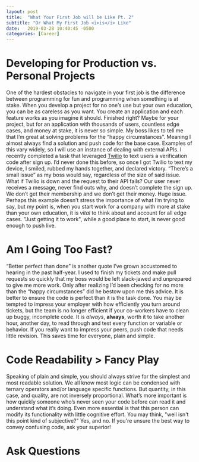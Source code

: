 ```yaml
---
layout: post
title:  "What Your First Job will be Like Pt. 2"
subtitle: "Or What My First Job <i>is</i> Like"
date:   2019-03-28 10:40:45 -0500
categories: [Career]
---
```


# Developing for Production vs. Personal Projects
 One of the hardest obstacles to navigate in your first job is the difference between programming for fun and programming when something is at stake. When you develop a project for no one’s use but your own education, you can be as careless as you want. You create an application and each feature works as you imagine it should. Finished right? Maybe for your project, but for an application with thousands of users, countless edge cases, and money at stake, it is never so simple. My boss likes to tell me that I’m great at solving problems for the “happy circumstances”. Meaning I almost always find a solution and push code for the base case. Examples of this vary widely, so I will use an instance of dealing with external APIs. I recently completed a task that leveraged [Twilio](https://www.twilio.com/) to text users a verification code after sign up. I’d never done this before, so once I got Twilio to text my device, I smiled, rubbed my hands together, and declared victory. “There’s a small issue” as my boss would say, regardless of the size of said issue. What if Twilio is down and the request to their API fails? Our user never receives a message, never find outs why, and doesn’t complete the sign up. We don’t get their membership and we don’t get their money. Huge issue. Perhaps this example doesn’t stress the importance of what I’m trying to say, but my point is, when you start work for a company with more at stake than your own education, it is *vital* to think about and account for all edge cases. "Just getting it to work", while a good place to start, is never good enough to push live.

# Am I Going Too Fast?
“Better perfect than done” is another quote I’ve grown accustomed to hearing in the past half-year. I used to finish my tickets and make pull requests so quickly that my boss would be left slack-jawed and unprepared to give me more work. Only after realizing I’d been checking for no more than the “happy circumstances” did he bestow upon me this advice. It is better to ensure the code is perfect than it is the task done. You may be tempted to impress your employer with how efficiently you turn around tickets, but the team is no longer efficient if your co-workers have to clean up buggy, incomplete code. It is *always*, **always**, worth it to take another hour, another day, to read through and test every function or variable or behavior. If you really want to impress your peers, push code that needs little revision. This saves time for everyone, plain and simple. 

# Code Readability > Fancy Play
Speaking of plain and simple, you should always strive for the simplest and most readable solution. We all know most logic can be condensed with ternary operators and/or language specific functions. But quantity, in this case, and quality, are not inversely proportional. What’s more important is how quickly someone who’s never seen your code before can read it and understand what it’s doing. Even more essential is that this person can modify its functionality with little cognitive effort. You may think, "well isn't this point kind of subjective?" Yes, and no. If you're unsure the best way to convey confusing code, ask your superior!

# Ask Questions

